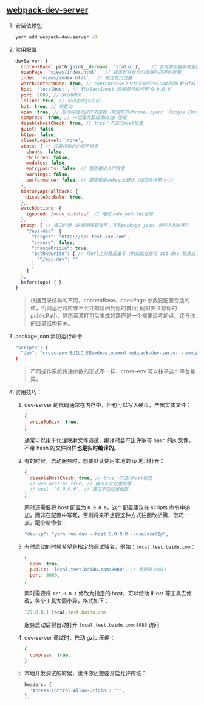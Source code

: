 ## [webpack-dev-server](https://www.webpackjs.com/configuration/dev-server/)

1. 安装依赖包  

    ```bash
    yarn add webpack-dev-server -D
    ```

2. 常用配置  

    ```js
    devServer: {
      contentBase: path.join(__dirname, 'static'),    // 告诉服务器从哪里提供内容(默认当前工作目录)
      openPage: 'views/index.html',  // 指定默认启动浏览器时打开的页面
      index: 'views/index.html',  // 指定首页位置
      watchContentBase: true, // contentBase下文件变动将reload页面(默认false)
      host: 'localhost', // 默认localhost,想外部可访问用'0.0.0.0'
      port: 8080, // 默认8080
      inline: true, // 可以监控js变化
      hot: true, // 热启动
      open: true, // 启动时自动打开浏览器（指定打开chrome，open: 'Google Chrome'）
      compress: true, // 一切服务都启用gzip 压缩
      disableHostCheck: true, // true：不进行host检查
      quiet: false,
      https: false,
      clientLogLevel: 'none',
      stats: { // 设置控制台的提示信息
        chunks: false,
        children: false,
        modules: false,
        entrypoints: false, // 是否输出入口信息
        warnings: false,
        performance: false, // 是否输出webpack建议（如文件体积大小）
      },
      historyApiFallback: {
        disableDotRule: true,
      },
      watchOptions: {
        ignored: /node_modules/, // 略过node_modules目录
      },
      proxy: { // 接口代理（这段配置更推荐：写到package.json，再引入到这里）
        "/api-dev": {
          "target": "http://api.test.xxx.com",
          "secure": false,
          "changeOrigin": true,
          "pathRewrite": { // 将url上的某段重写（例如此处是将 api-dev 替换成了空）
            "^/api-dev": ""
          }
        }
      },
      before(app) { },
    }
    ```

    > 根据目录结构的不同，contentBase、openPage 参数要配置合适的值，否则运行时应该不会立刻访问到你的首页; 同时要注意你的 publicPath，静态资源打包后生成的路径是一个需要思考的点，这与你的目录结构有关。

3. package.json 添加运行命令

    ```bash
    "scripts": {
      "dev": "cross-env BUILD_ENV=development webpack-dev-server --mode development --colors --profile"
    }
    ```

    > 不同操作系统传递参数的形式不一样，cross-env 可以抹平这个平台差异。

4. 实用技巧：

    1. dev-server 的代码通常在内存中，但也可以写入硬盘，产出实体文件：

        ```js
        {
          writeToDisk: true,
        }
        ```

        通常可以用于代理映射文件调试，编译时会产出许多带 hash 的js 文件，不带 hash 的文件同样**也是实时编译的**。

    2. 有的时候，启动服务时，想要默认使用本地的 ip 地址打开：

        ```js
        {
          disableHostCheck: true, // true：不进行host检查
          // useLocalIp: true, // 建议不在这里配置
          // host: '0.0.0.0', // 建议不在这里配置
        }
        ```

        同时还需要将 host 配置为 `0.0.0.0`，这个配置建议在 scripts 命令中追加，而非在配置中写死，否则将来不想要这种方式往回改折腾，取巧一点，配个新命令：

        ```js
        "dev-ip": "yarn run dev --host 0.0.0.0 --useLocalIp",
        ```

    3. 有时启动的时候希望是指定的调试域名，例如：`local.test.baidu.com`：

        ```js
        {
          open: true,
          public: 'local.test.baidu.com:8080', // 需要带上端口
          port: 8080,
        }
        ```

        同时需要将 `127.0.0.1` 修改为指定的 host，可以借助 iHost 等工具去修改，各个工具大同小异，格式如下：

        ```js
        127.0.0.1 local.test.baidu.com
        ```
        
        服务启动后将自动打开 `local.test.baidu.com:8080` 访问

    4. dev-server 调试时，启动 gzip 压缩：

        ```js
        {
          compress: true,
        }
        ```

    5. 本地开发调试的时候，也许你还想要开启允许跨域：

        ```js
        headers: {
          'Access-Control-Allow-Origin': '*',
        },
        ```